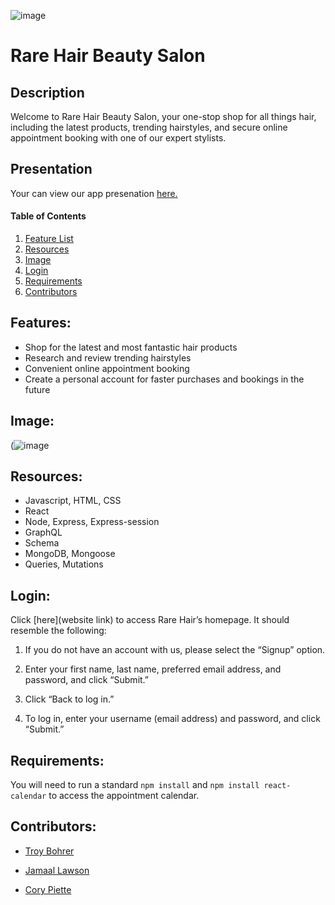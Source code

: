  ![image](https://user-images.githubusercontent.com/60293516/139558487-f02fc116-b2ee-49eb-8cac-f2a1cf595512.png)   
 
# Rare Hair Beauty Salon  

## Description

Welcome to Rare Hair Beauty Salon, your one-stop shop for all things hair, including the latest products, trending hairstyles, and secure online appointment booking with one of our expert stylists.



## Presentation
Your can view our app presenation [here.](https://docs.google.com/presentation/d/1prNqVnsD-kEl74ajBZhM52OfPLuJCQMc/edit?usp=sharing&ouid=112008522330891918667&rtpof=true&sd=true)

#### Table of Contents
1. [Feature List](#features)
2. [Resources](#resources)
3. [Image](#image)
4. [Login](#login)
5. [Requirements](#requirements)
6. [Contributors](#contributors)

## Features:

* Shop for the latest and most fantastic hair products
* Research and review trending hairstyles
* Convenient online appointment booking
* Create a personal account for faster purchases and bookings in the future

## Image:

(![image](https://user-images.githubusercontent.com/60293516/139875058-fc5de30b-ffe9-41aa-a428-58cab078f697.png)
## Resources:

- Javascript, HTML, CSS
- React
- Node, Express, Express-session
- GraphQL
- Schema
- MongoDB, Mongoose
- Queries, Mutations

## Login:

Click [here](website link) to access Rare Hair’s homepage. It should resemble the following:

1. If you do not have an account with us, please select the “Signup” option.

2. Enter your first name, last name, preferred email address, and password, and click “Submit.”

3. Click “Back to log in.”

4. To log in, enter your username (email address) and password, and click “Submit.”


## Requirements:

You will need to run a standard `npm install` and  `npm install react-calendar` to access the appointment calendar.


## Contributors:

* [Troy Bohrer](https://github.com/TroyBohrer8)

* [Jamaal Lawson](https://github.com/Maalie04)

* [Cory Piette](https://github.com/coryjpiette)

